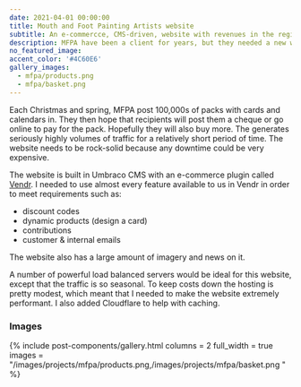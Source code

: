 ```yaml
---
date: 2021-04-01 00:00:00
title: Mouth and Foot Painting Artists website
subtitle: An e-commercce, CMS-driven, website with revenues in the region of £1M
description: MFPA have been a client for years, but they needed a new website to meet their increasing demand
no_featured_image: 
accent_color: '#4C60E6'
gallery_images:
  - mfpa/products.png
  - mfpa/basket.png
---
```


Each Christmas and spring, MFPA post 100,000s of packs with cards and calendars in. They then hope that recipients will post them a cheque or go online to pay for the pack. Hopefully they will also buy more. The generates seriously highly volumes of traffic for a relatively short period of time. The website needs to be rock-solid because any downtime could be very expensive.

The website is built in Umbraco CMS with an e-commerce plugin called [Vendr](https://vendr.net/). I needed to use almost every feature available to us in Vendr in order to meet requirements such as:
- discount codes
- dynamic products (design a card)
- contributions
- customer & internal emails

The website also has a large amount of imagery and news on it.

A number of powerful load balanced servers would be ideal for this website, except that the traffic is so seasonal. To keep costs down the hosting is pretty modest, which meant that I needed to make the website extremely performant. I also added Cloudflare to help with caching.

### Images

 {% include post-components/gallery.html
	columns = 2
	full_width = true
	images = "/images/projects/mfpa/products.png,/images/projects/mfpa/basket.png
	"
%}